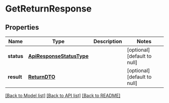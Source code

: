 # GetReturnResponse
## Properties

| Name | Type | Description | Notes |
|------------ | ------------- | ------------- | -------------|
| **status** | [**ApiResponseStatusType**](ApiResponseStatusType.md) |  | [optional] [default to null] |
| **result** | [**ReturnDTO**](ReturnDTO.md) |  | [optional] [default to null] |

[[Back to Model list]](../README.md#documentation-for-models) [[Back to API list]](../README.md#documentation-for-api-endpoints) [[Back to README]](../README.md)

